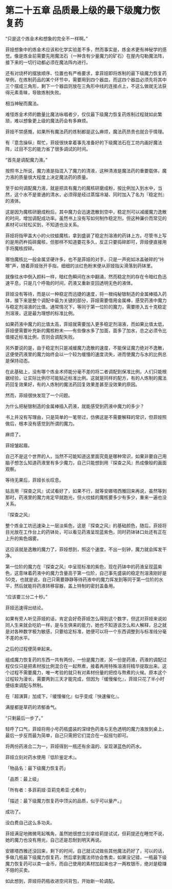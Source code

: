 # 第二十五章 品质最上级的最下级魔力恢复药

“只是这个炼金术和想象的完全不一样啊。”

菲娅想象中的炼金术应该和化学实验差不多，然而事实是，炼金术更有神秘学的感觉。像是炼金前需要先用魔法石（一种含有少量魔力的矿石）在屋内勾勒魔法阵，接下来的一切行动都必须在魔法阵内进行。

还有对烧杯的摆放顺序、位置也有严格要求，拿菲娅即将炼制的最下级魔力恢复药举例，在炼制药品的某个环节中，需要用到四个器皿，而这四个器皿必须先将其中三个摆成三角形，剩下一个器皿则放在三角形中线的连接点上，不这么做就无法获得元素青睐，导致炼制失败。

相当神秘而魔法。

难怪炼金术师的数量比魔法咏唱者少，仅仅最下级魔力恢复药炼制过程就如此繁琐，难以想象更上级的魔法药会有多麻烦。

菲娅不禁感慨，如果所有魔法药的炼制都是这么麻烦，魔法药昂贵也就合乎情理。

有『意念操纵』帮忙，菲娅很快拿着事先准备好的下级魔法石在工坊内画好魔法阵，过目不忘的能力省了很多调试的时间。

“首先是调配魔力液。”

按照书上所说，魔力液是指混入了魔力的清液，这种清液是魔法药的重要载体，魔力液的质量很大程度上决定魔法药的质量。

至于如何调配魔力液，就是把具有魔力的魔核研磨成粉，按比例加入到水中，当然，这个水不是普通的清水，必须得是经过蒸馏冷凝、同时加入了名为『稳定剂』的液体。

这是因为魔核研磨成粉后，其中魔力会迅速逸散到空中，稳定剂可以减缓魔力逸散的时间，增加调配成功率。虽然书上没有写如何制作稳定剂，但这种廉价而常见的素材可以轻松买到，不知道也没关系。

菲娅将指甲盖大小的火纹蛙魔核，拿到盛装了稳定剂溶液的药钵上方。尽管书上写的是用药杵捣碎魔核，但那样不知道要花多久，反正只要捣碎即可，菲娅便直接用手将魔核捏碎。

哪怕魔核比一般金属坚硬许多，也不是菲娅的对手，只是一声宛如冰盖破碎的“咔嚓”声，随着菲娅张开手指，细细的淡红色粉末便从菲娅指尖滑落到药钵里。

就像往水中倒入颜料一样，暗红色瞬间在水中翻涌，然而稳定剂的存在令暗红色迅速平息，只是几个呼吸的时间，药液又重新变回透明无色的液体。

菲娅没有等待，而是以一种稳定而迅捷的速度，将一根纯秘银制造的金属棒插入药钵，接下来是整个调配中最为关键的部分，菲娅需要借用金属棒，感受药液中魔力与稳定剂溶液的比值。通常情况下，等同于第一位阶的魔力，需要掺入五十克稳定剂溶液，这是最为理想的标准比例。

如果药液中魔力的比值太高，菲娅就需要加入更多稳定剂溶液，而如果比值太低，菲娅便需要补充新的魔核粉末——有些像水多了加面，面多了加水，总之必须令比值接近标准比例，否则会调配失败。

另外要说的是，由于稳定剂只是减缓魔力逸散的速度，不能保证魔力绝对不逸散，这便使药液里的魔力始终会以一个较为缓慢的速度流失，进而使魔力与水的比例总是保持动态。

在此基础上，没有哪个炼金术师能分毫不差的将二者调配到保准比例，人们只能根据经验，让实际比例尽可能贴近标准比例。这就是同样的配方，有的人炼制的魔法药回复效果好，有的人炼制的魔法药回复效果差甚至没效果的原因。

然而，菲娅很快发现了一个问题。

为什么把秘银制造的金属棒插入药液，就能感受到药液中魔力的多少？

书上并没有写理由，只是简单的一笔带过，仿佛这是不需要解释的常识，但菲娅照做后，根本没有感觉到所谓的魔力。

麻烦了。

菲娅皱起眉。

自己不是这个世界的人，当然不可能知道这里面究竟是哪种常识，如果非要自己用脑子想怎么知道药液里有多少魔力，自己只能想到用『探查之风』热成像般的画面观察。

等待无果后，菲娅长长叹息。

姑且用『探查之风』试试看好了，如果不行，就等安娜塔西雅回来再说，虽然等到那时，药液里的魔力肯定早就跑光，但火纹蛙的魔核要多少有多少，重来一遍也没关系。

『探查之风』

整个炼金工坊迅速染上一层淡紫色，这是『探查之风』的基础颜色，随后，菲娅将目光放在工作台上的药钵处，可以看见药液呈现蓝紫色，同时药钵钵口处还有正在上升的紫色烟雾。

这应该就是逸散的魔力了，菲娅想到，照这个速度，不出一刻钟，魔力就会挥发干净。

第一位阶的魔力在『探查之风』中呈现标准的紫色，现在药钵中的药液呈现蓝紫色，这意味着药液中的魔力含量高于第一位阶，自己事先盛装的稳定剂溶液刚好是50克，也就是说，自己只需要静静等待药液中的魔力挥发到等同于第一位阶的水平，然后就能将药液转移容器，盖上特制的密封盖备用。

“应该要三分二十秒。”

菲娅迅速得出结论。

如果有旁人听见菲娅的话，肯定会好奇菲娅怎么得到这个数字，但这对菲娅来说如同人生来就会吃奶一样，是与生俱来的能力，她也不知道该怎么和人解释，总之就是对各种数字极为敏感，只要给定标准，她便可以将一个东西调整到与标准线分毫不差的水平。

之后的过程便简单起来。

组成魔力恢复药的东西一共有两份，一份是魔力液，另一份是药液，药液的调配过程仅仅只是把素材按比例混合在一起熬煮，接着再用特殊溶液将精华提取出来。这个过程不需要魔力，唯一考验的就只有对素材份量的把控与熬煮的火候。原本这个过程较为漫长，需要两到三天才能完成，但因为『缓慢催化』，菲娅只花了半小时便结束调配与熬制。

在『超演算』加成下，『缓慢催化』似乎变成『快速催化』。

满屋都是草药的浓郁香气。

“只剩最后一步了。”

轻呼了口气，菲娅将用小号药瓶盛装的深绿色药液与无色透明的魔力液放到桌上，最后一步反而最为简单，自己只需把它们混合在一起摇匀即可。

将两份药液合二为一，菲娅得到一瓶还有余温的、呈现湛蓝色的药水。

菲娅立刻对药水使用『低阶鉴定术』。

「物品名：最下级魔力恢复药」

「品质：最上级」

「所有者：多菲莉娅·亚莉克希亚·尤希尔」

「描述：最下级魔力恢复药中顶尖的品质，似乎可以量产。」

成功了。

没白费自己这么多功夫。

菲娅满足地微微弯起嘴角，虽然她很想立刻拿给莉提试试，但莉提还在睡觉不说，她的魔力也没有用光，自己还是忍耐到明天再说。

安娜塔西雅还没回来，剩下的时间，自己就试试做些其他魔法药好了，可以的话，多做几瓶最下级魔力恢复药，然后拿到魔法师协会售卖，如果没记错，一瓶最下级魔力恢复药可以卖一金币，而自己使用的素材加起来也才一两枚银币，绝对是稳赚不赔的买卖。

如此想到，菲娅将药瓶收进空间背包，开始新一轮调配。
